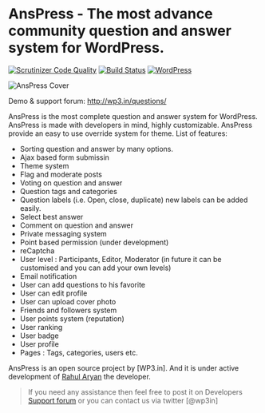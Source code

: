 AnsPress - The most advance community question and answer system for WordPress.
=========

[![Scrutinizer Code Quality](https://scrutinizer-ci.com/g/wp3/anspress/badges/quality-score.png?b=master)](https://scrutinizer-ci.com/g/wp3/anspress/?branch=master) [![Build Status](https://travis-ci.org/wp3/anspress.svg?branch=master)](https://travis-ci.org/wp3/anspress) [![WordPress](https://img.shields.io/wordpress/plugin/dt/akismet.svg)](https://wordpress.org/plugins/anspress-question-answer)

![AnsPress Cover](https://raw.githubusercontent.com/open-wp/anspress/master/banner-1544x500.png "AnsPress cover image")

Demo & support forum: http://wp3.in/questions/

AnsPress is the most complete question and answer system for WordPress. AnsPress is made with developers in mind, highly customizable. AnsPress provide an easy to use override system for theme. List of features:

  - Sorting question and answer by many options.
  - Ajax based form submissin
  - Theme system
  - Flag and moderate posts
  - Voting on question and answer
  - Question tags and categories
  - Question labels (i.e. Open, close, duplicate) new labels can be added easily.
  - Select best answer
  - Comment on question and answer
  - Private messaging system
  - Point based permission (under development)
  - reCaptcha
  - User level : Participants, Editor, Moderator (in future it can be customised and you can add your own levels)
  - Email notification
  - User can add questions to his favorite
  - User can edit profile
  - User can upload cover photo
  - Friends and followers system
  - User points system (reputation)
  - User ranking
  - User badge
  - User profile
  - Pages : Tags, categories, users etc.

AnsPress is an open source project by [WP3.in]. And it is under active development of [Rahul Aryan] the developer.

> If you need any assistance then feel free to post it on Developers [Support forum] or you can contact us via twitter [@wp3in]



[Open-WP]:http://wp3.in/
[Rahul Aryan]:http://wp3.in/
[Support forum]:http://wp3.in/questions
[@openwp]:http://twitter.com/wp3in

